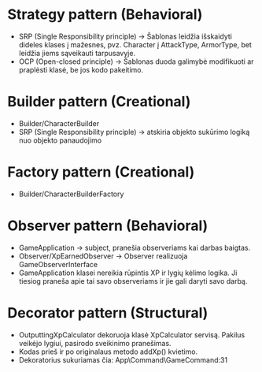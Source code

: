 # Strategy pattern (Behavioral)
- SRP (Single Responsibility principle) -> Šablonas leidžia išskaidyti dideles klases į mažesnes, pvz. Character į AttackType, ArmorType, bet leidžia jiems sąveikauti tarpusavyje.
- OCP (Open-closed principle) -> Šablonas duoda galimybė modifikuoti ar praplėsti klasė, be jos kodo pakeitimo.

# Builder pattern (Creational)
- Builder/CharacterBuilder
- SRP (Single Responsibility principle) -> atskiria objekto sukūrimo logiką nuo objekto panaudojimo

# Factory pattern (Creational)
- Builder/CharacterBuilderFactory

# Observer pattern (Behavioral)
- GameApplication -> subject, pranešia observeriams kai darbas baigtas.
- Observer/XpEarnedObserver -> Observer realizuoja GameObserverInterface
- GameApplication klasei nereikia rūpintis XP ir lygių kėlimo logika. 
Ji tiesiog praneša apie tai savo observeriams ir jie gali daryti savo darbą.

# Decorator pattern (Structural)
- OutputtingXpCalculator dekoruoja klasė XpCalculator servisą.
Pakilus veikėjo lygiui, pasirodo sveikinimo pranešimas.
- Kodas prieš ir po originalaus metodo addXp() kvietimo.
- Dekoratorius sukuriamas čia: App\Command\GameCommand:31